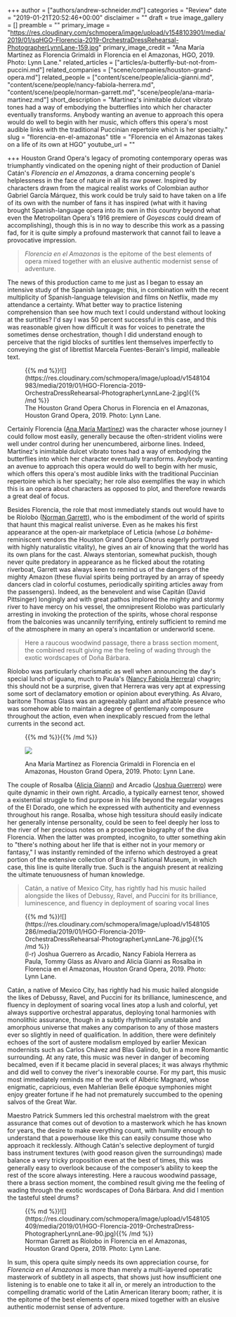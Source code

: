 +++
author = ["authors/andrew-schneider.md"]
categories = "Review"
date = "2019-01-21T20:52:46+00:00"
disclaimer = ""
draft = true
image_gallery = []
preamble = ""
primary_image = "https://res.cloudinary.com/schmopera/image/upload/v1548103901/media/2019/01/sqHGO-Florencia-2019-OrchestraDressRehearsal-PhotographerLynnLane-159.jpg"
primary_image_credit = "Ana María Martínez as Florencia Grimaldi in Florencia en el Amazonas, HGO, 2019. Photo: Lynn Lane."
related_articles = ["articles/a-butterfly-but-not-from-puccini.md"]
related_companies = ["scene/companies/houston-grand-opera.md"]
related_people = ["content/scene/people/alicia-gianni.md", "content/scene/people/nancy-fabiola-herrera.md", "content/scene/people/norman-garrett.md", "scene/people/ana-maria-martinez.md"]
short_description = "Martínez's inimitable dulcet vibrato tones had a way of embodying the butterflies into which her character eventually transforms. Anybody wanting an avenue to approach this opera would do well to begin with her music, which offers this opera's most audible links with the traditional Puccinian repertoire which is her specialty."
slug = "florencia-en-el-amazonas"
title = "Florencia en el Amazonas takes on a life of its own at HGO"
youtube_url = ""

+++
Houston Grand Opera's legacy of promoting contemporary operas was triumphantly vindicated on the opening night of their production of Daniel Catán's _Florencia en el Amazonas_, a drama concerning people's helplessness in the face of nature in all its raw power. Inspired by characters drawn from the magical realist works of Colombian author Gabriel García Márquez, this work could be truly said to have taken on a life of its own with the number of fans it has inspired (what with it having brought Spanish-language opera into its own in this country beyond what even the Metropolitan Opera's 1916 premiere of _Goyescas_ could dream of accomplishing), though this is in no way to describe this work as a passing fad, for it is quite simply a profound masterwork that cannot fail to leave a provocative impression.

> _Florencia en el Amazonas_ is the epitome of the best elements of opera mixed together with an elusive authentic modernist sense of adventure.

The news of this production came to me just as I began to essay an intensive study of the Spanish language; this, in combination with the recent multiplicity of Spanish-language television and films on Netflix, made my attendance a certainty. What better way to practice listening comprehension than see how much text I could understand without looking at the surtitles? I'd say I was 50 percent successful in this case, and this was reasonable given how difficult it was for voices to penetrate the sometimes dense orchestration, though I did understand enough to perceive that the rigid blocks of surtitles lent themselves imperfectly to conveying the gist of librettist Marcela Fuentes-Berain's limpid, malleable text.

<figure data-type="image">{{% md %}}![](https://res.cloudinary.com/schmopera/image/upload/v1548104983/media/2019/01/HGO-Florencia-2019-OrchestraDressRehearsal-PhotographerLynnLane-2.jpg){{% /md %}}

<figcaption>The Houston Grand Opera Chorus in Florencia en el Amazonas, Houston Grand Opera, 2019. Photo: Lynn Lane.</figcaption>

</figure>

Certainly Florencia ([Ana María Martínez](/scene/people/ana-maria-martinez/)) was the character whose journey I could follow most easily, generally because the often-strident violins were well under control during her unencumbered, airborne lines. Indeed, Martínez's inimitable dulcet vibrato tones had a way of embodying the butterflies into which her character eventually transforms. Anybody wanting an avenue to approach this opera would do well to begin with her music, which offers this opera's most audible links with the traditional Puccinian repertoire which is her specialty; her role also exemplifies the way in which this is an opera about characters as opposed to plot, and therefore rewards a great deal of focus.

Besides Florencia, the role that most immediately stands out would have to be Ríolobo ([Norman Garrett](/scene/people/norman-garrett/)), who is the embodiment of the world of spirits that haunt this magical realist universe. Even as he makes his first appearance at the open-air marketplace of Leticia (whose _La bohème_-reminiscent vendors the Houston Grand Opera Chorus eagerly portrayed with highly naturalistic vitality), he gives an air of knowing that the world has its own plans for the cast. Always stentorian, somewhat puckish, though never quite predatory in appearance as he flicked about the rotating riverboat, Garrett was always keen to remind us of the dangers of the mighty Amazon (these fluvial spirits being portrayed by an array of speedy dancers clad in colorful costumes, periodically spiriting articles away from the passengers). Indeed, as the benevolent and wise Capitán (David Pittsinger) longingly and with great pathos implored the mighty and stormy river to have mercy on his vessel, the omnipresent Ríolobo was particularly arresting in invoking the protection of the spirits, whose choral response from the balconies was uncannily terrifying, entirely sufficient to remind me of the atmosphere in many an opera's incantation or underworld scene.

> Here a raucous woodwind passage, there a brass section moment, the combined result giving me the feeling of wading through the exotic wordscapes of Doña Bárbara.

Ríolobo was particularly charismatic as well when announcing the day's special lunch of iguana, much to Paula's ([Nancy Fabiola Herrera](/scene/people/nancy-fabiola-herrera/)) chagrin; this should not be a surprise, given that Herrera was very apt at expressing some sort of declamatory emotion or opinion about everything. As Alvaro, baritone Thomas Glass was an agreeably gallant and affable presence who was somehow able to maintain a degree of gentlemanly composure throughout the action, even when inexplicably rescued from the lethal currents in the second act.

<figure data-type="image">{{% md %}}{{% /md %}}

![](https://res.cloudinary.com/schmopera/image/upload/v1548105108/media/2019/01/HGO-Florencia-2019-OrchestraDressRehearsal-PhotographerLynnLane-28.jpg)<figcaption>Ana María Martínez as Florencia Grimaldi in Florencia en el Amazonas, Houston Grand Opera, 2019. Photo: Lynn Lane.</figcaption>

</figure>

The couple of Rosalba ([Alicia Gianni](/scene/people/alicia-gianni/)) and Arcadio ([Joshua Guerrero](/scene/people/joshua-guerrero/)) were quite dynamic in their own right. Arcadio, a typically earnest tenor, showed a existential struggle to find purpose in his life beyond the regular voyages of the El Dorado, one which he expressed with authenticity and evenness throughout his range. Rosalba, whose high tessitura should easily indicate her generally intense personality, could be seen to feel deeply her loss to the river of her precious notes on a prospective biography of the diva Florencia. When the latter was prompted, incognito, to utter something akin to "there's nothing about her life that is either not in your memory or fantasy," I was instantly reminded of the inferno which destroyed a great portion of the extensive collection of Brazil's National Museum, in which case, this line is quite literally true. Such is the anguish present at realizing the ultimate tenuousness of human knowledge.

> Catán, a native of Mexico City, has rightly had his music hailed alongside the likes of Debussy, Ravel, and Puccini for its brilliance, luminescence, and fluency in deployment of soaring vocal lines

<figure data-type="image">{{% md %}}![](https://res.cloudinary.com/schmopera/image/upload/v1548105286/media/2019/01/HGO-Florencia-2019-OrchestraDressRehearsal-PhotographerLynnLane-76.jpg){{% /md %}}

<figcaption>(l-r) Joshua Guerrero as Arcadio, Nancy Fabiola Herrera as Paula, Tommy Glass as Alvaro and Alicia Gianni as Rosalba in Florencia en el Amazonas, Houston Grand Opera, 2019. Photo: Lynn Lane.</figcaption>

</figure>

Catán, a native of Mexico City, has rightly had his music hailed alongside the likes of Debussy, Ravel, and Puccini for its brilliance, luminescence, and fluency in deployment of soaring vocal lines atop a lush and colorful, yet always supportive orchestral apparatus, deploying tonal harmonies with monolithic assurance, though in a subtly rhythmically unstable and amorphous universe that makes any comparison to any of those masters ever so slightly in need of qualification. In addition, there were definitely echoes of the sort of austere modalism employed by earlier Mexican modernists such as Carlos Chávez and Blas Galindo, but in a more Romantic surrounding. At any rate, this music was never in danger of becoming becalmed, even if it became placid in several places; it was always rhythmic and did well to convey the river's inexorable course. For my part, this music most immediately reminds me of the work of Albéric Magnard, whose enigmatic, capricious, even Mahlerian Belle époque symphonies might enjoy greater fortune if he had not prematurely succumbed to the opening salvos of the Great War.

Maestro Patrick Summers led this orchestral maelstrom with the great assurance that comes out of devotion to a masterwork which he has known for years, the desire to make everything count, with humility enough to understand that a powerhouse like this can easily consume those who approach it recklessly. Although Catán's selective deployment of turgid bass instrument textures (with good reason given the surroundings) made balance a very tricky proposition even at the best of times, this was generally easy to overlook because of the composer’s ability to keep the rest of the score always interesting. Here a raucous woodwind passage, there a brass section moment, the combined result giving me the feeling of wading through the exotic wordscapes of Doña Bárbara. And did I mention the tasteful steel drums?

<figure data-type="image">{{% md %}}![](https://res.cloudinary.com/schmopera/image/upload/v1548105409/media/2019/01/HGO-Florencia-2019-OrchestraDress-PhotographerLynnLane-90.jpg){{% /md %}}

<figcaption>Norman Garrett as Ríolobo in Florencia en el Amazonas, Houston Grand Opera, 2019. Photo: Lynn Lane.</figcaption>

</figure>

In sum, this opera quite simply needs its own appreciation course, for _Florencia en el Amazonas_ is more than merely a multi-layered operatic masterwork of subtlety in all aspects, that shows just how insufficient one listening is to enable one to take it all in, or merely an introduction to the compelling dramatic world of the Latin American literary boom; rather, it is the epitome of the best elements of opera mixed together with an elusive authentic modernist sense of adventure.